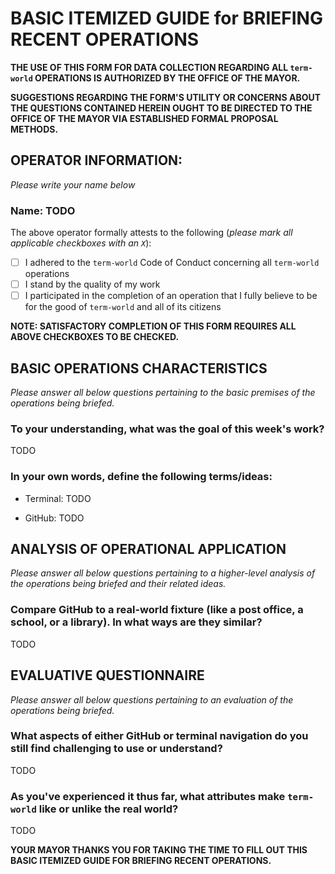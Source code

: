 # BASIC ITEMIZED GUIDE for BRIEFING RECENT OPERATIONS

**THE USE OF THIS FORM FOR DATA COLLECTION REGARDING ALL `term-world` OPERATIONS IS AUTHORIZED BY THE OFFICE OF THE MAYOR.**

**SUGGESTIONS REGARDING THE FORM'S UTILITY OR CONCERNS ABOUT THE QUESTIONS CONTAINED HEREIN OUGHT TO BE DIRECTED TO THE OFFICE OF THE MAYOR VIA ESTABLISHED FORMAL PROPOSAL METHODS.**


## OPERATOR INFORMATION:

*Please write your name below*

### Name: TODO

The above operator formally attests to the following
(*please mark all applicable checkboxes with an `X`*):

- [ ] I adhered to the `term-world` Code of Conduct concerning all `term-world` operations
- [ ] I stand by the quality of my work
- [ ] I participated in the completion of an operation that I fully believe to be for the good of `term-world` and all of its citizens

**NOTE: SATISFACTORY COMPLETION OF THIS FORM REQUIRES ALL
ABOVE CHECKBOXES TO BE CHECKED.**


## BASIC OPERATIONS CHARACTERISTICS

*Please answer all below questions pertaining to the basic premises of the operations being briefed.*

### To your understanding, what was the goal of this week's work?

TODO

### In your own words, define the following terms/ideas:

- Terminal: TODO

- GitHub: TODO


## ANALYSIS OF OPERATIONAL APPLICATION

*Please answer all below questions pertaining to a higher-level analysis of the operations being briefed and their related ideas.*

### Compare GitHub to a real-world fixture (like a post office, a school, or a library). In what ways are they similar?

TODO


## EVALUATIVE QUESTIONNAIRE

*Please answer all below questions pertaining to an evaluation of the operations being briefed.*

### What aspects of either GitHub or terminal navigation do you still find challenging to use or understand?

TODO

### As you've experienced it thus far, what attributes make `term-world` like or unlike the real world?

TODO


**YOUR MAYOR THANKS YOU FOR TAKING THE TIME TO FILL OUT THIS BASIC ITEMIZED GUIDE FOR BRIEFING RECENT OPERATIONS.**